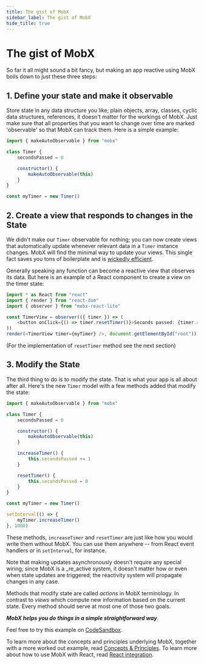 ```yaml
---
title: The gist of MobX
sidebar_label: The gist of MobX
hide_title: true
---
```


<script async type="text/javascript" src="//cdn.carbonads.com/carbon.js?serve=CEBD4KQ7&placement=mobxjsorg" id="_carbonads_js"></script>

# The gist of MobX

So far it all might sound a bit fancy, but making an app reactive using MobX boils down to just these three steps:

## 1. Define your state and make it observable

Store state in any data structure you like; plain objects, array, classes, cyclic data structures, references, it doesn't matter for the workings of MobX.
Just make sure that all properties that you want to change over time are marked 'observable' so that MobX can track them. Here is a simple example:

```javascript
import { makeAutoObservable } from "mobx"

class Timer {
    secondsPassed = 0

    constructor() {
        makeAutoObservable(this)
    }
}

const myTimer = new Timer()
```

## 2. Create a view that responds to changes in the State

We didn't make our `Timer` observable for nothing;
you can now create views that automatically update whenever relevant data in a `Timer` instance changes.
MobX will find the minimal way to update your views.
This single fact saves you tons of boilerplate and is [wickedly efficient](https://mendix.com/tech-blog/making-react-reactive-pursuit-high-performing-easily-maintainable-react-apps/).

Generally speaking any function can become a reactive view that observes its data.
But here is an example of a React component to create a view on the timer state:

```javascript
import * as React from "react"
import { render } from "react-dom"
import { observer } from "mobx-react-lite"

const TimerView = observer(({ timer }) => (
    <button onClick={() => timer.resetTimer()}>Seconds passed: {timer.secondsPassed}</button>
))
render(<TimerView timer={myTimer} />, document.getElementById("root"))
```

(For the implementation of `resetTimer` method see the next section)

## 3. Modify the State

The third thing to do is to modify the state.
That is what your app is all about after all.
Here's the new `Timer` model with a few methods added that modify the state:

```javascript
import { makeAutoObservable } from "mobx"

class Timer {
    secondsPassed = 0

    constructor() {
        makeAutoObservable(this)
    }

    increaseTimer() {
        this.secondsPassed += 1
    }

    resetTimer() {
        this.secondsPassed = 0
    }
}

const myTimer = new Timer()

setInterval(() => {
    myTimer.increaseTimer()
}, 1000)
```

These methods, `increaseTimer` and `resetTimer` are just like how you would write them without MobX. You can use them anywhere -- from React event handlers or in `setInterval`, for instance.

Note that making updates asynchronously doesn't require any special wiring; since MobX is a \_re_active system, it doesn't matter how or even when state updates are triggered; the reactivity system will propagate changes in any case.

Methods that modify state are called _actions_ in MobX terminology. In contrast to _views_ which compute new information based on the current state.
Every method should serve at most one of those two goals.

**_MobX helps you do things in a simple straightforward way_**.

Feel free to try this example on [CodeSandbox](https://codesandbox.io/s/the-gist-of-mobx-piqqp?file=/src/index.js).

To learn more about the concepts and principles underlying MobX, together with a more worked out example, read [Concepts & Principles](concepts.md). To learn more
about how to use MobX with React, read [React integration](../react/react-integration.md).
